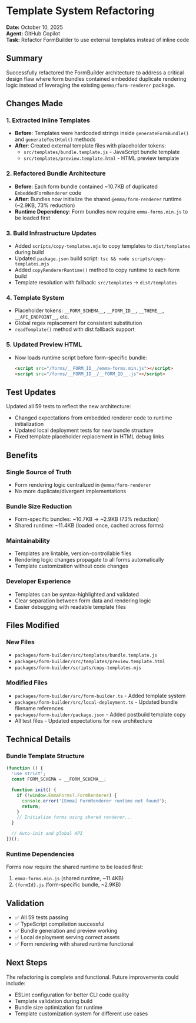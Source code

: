 # Template System Refactoring

**Date:** October 10, 2025  
**Agent:** GitHub Copilot  
**Task:** Refactor FormBuilder to use external templates instead of inline code

## Summary

Successfully refactored the FormBuilder architecture to address a critical design flaw where form bundles contained embedded duplicate rendering logic instead of leveraging the existing `@emma/form-renderer` package.

## Changes Made

### 1. Extracted Inline Templates

- **Before**: Templates were hardcoded strings inside `generateFormBundle()` and `generateTestHtml()` methods
- **After**: Created external template files with placeholder tokens:
  - `src/templates/bundle.template.js` - JavaScript bundle template
  - `src/templates/preview.template.html` - HTML preview template

### 2. Refactored Bundle Architecture

- **Before**: Each form bundle contained ~10.7KB of duplicated `EmbeddedFormRenderer` code
- **After**: Bundles now initialize the shared `@emma/form-renderer` runtime (~2.9KB, 73% reduction)
- **Runtime Dependency**: Form bundles now require `emma-forms.min.js` to be loaded first

### 3. Build Infrastructure Updates

- Added `scripts/copy-templates.mjs` to copy templates to `dist/templates` during build
- Updated `package.json` build script: `tsc && node scripts/copy-templates.mjs`
- Added `copyRendererRuntime()` method to copy runtime to each form build
- Template resolution with fallback: `src/templates` → `dist/templates`

### 4. Template System

- Placeholder tokens: `__FORM_SCHEMA__`, `__FORM_ID__`, `__THEME__`, `__API_ENDPOINT__`, etc.
- Global regex replacement for consistent substitution
- `readTemplate()` method with dist fallback support

### 5. Updated Preview HTML

- Now loads runtime script before form-specific bundle:
  ```html
  <script src="/forms/__FORM_ID__/emma-forms.min.js"></script>
  <script src="/forms/__FORM_ID__/__FORM_ID__.js"></script>
  ```

## Test Updates

Updated all 59 tests to reflect the new architecture:

- Changed expectations from embedded renderer code to runtime initialization
- Updated local deployment tests for new bundle structure
- Fixed template placeholder replacement in HTML debug links

## Benefits

### Single Source of Truth

- Form rendering logic centralized in `@emma/form-renderer`
- No more duplicate/divergent implementations

### Bundle Size Reduction

- Form-specific bundles: ~10.7KB → ~2.9KB (73% reduction)
- Shared runtime: ~11.4KB (loaded once, cached across forms)

### Maintainability

- Templates are lintable, version-controllable files
- Rendering logic changes propagate to all forms automatically
- Template customization without code changes

### Developer Experience

- Templates can be syntax-highlighted and validated
- Clear separation between form data and rendering logic
- Easier debugging with readable template files

## Files Modified

### New Files

- `packages/form-builder/src/templates/bundle.template.js`
- `packages/form-builder/src/templates/preview.template.html`
- `packages/form-builder/scripts/copy-templates.mjs`

### Modified Files

- `packages/form-builder/src/form-builder.ts` - Added template system
- `packages/form-builder/src/local-deployment.ts` - Updated bundle filename references
- `packages/form-builder/package.json` - Added postbuild template copy
- All test files - Updated expectations for new architecture

## Technical Details

### Bundle Template Structure

```javascript
(function () {
  'use strict';
  const FORM_SCHEMA = __FORM_SCHEMA__;

  function init() {
    if (!window.EmmaForms?.FormRenderer) {
      console.error('[Emma] FormRenderer runtime not found');
      return;
    }
    // Initialize forms using shared renderer...
  }

  // Auto-init and global API
})();
```

### Runtime Dependencies

Forms now require the shared runtime to be loaded first:

1. `emma-forms.min.js` (shared runtime, ~11.4KB)
2. `{formId}.js` (form-specific bundle, ~2.9KB)

## Validation

- ✅ All 59 tests passing
- ✅ TypeScript compilation successful
- ✅ Bundle generation and preview working
- ✅ Local deployment serving correct assets
- ✅ Form rendering with shared runtime functional

## Next Steps

The refactoring is complete and functional. Future improvements could include:

- ESLint configuration for better CLI code quality
- Template validation during build
- Bundle size optimization for runtime
- Template customization system for different use cases
